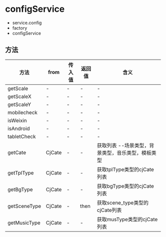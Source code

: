 # configService
- service.config
- factory
- configService

## 方法
方法|from|传入值|返回值|含义
---|---|---|---|---
getScale|-|-|-|-
getScaleX|-|-|-|-
getScaleY|-|-|-|-
mobilecheck|-|-|-|-
isWeixin|-|-|-|-
isAndroid|-|-|-|-
tabletCheck|-|-|-|-
getCate|CjCate|-|-|获取列表 --场景类型，背景类型，音乐类型，模板类型
getTplType|CjCate|-|-|获取tplType类型的cjCate列表
getBgType|CjCate|-|-|获取bgType类型的cjCate列表
getSceneType|CjCate|-|then|获取scene_type类型的cjCate列表
getMusicType|CjCate|-|-|获取musType类型的cjCate列表
